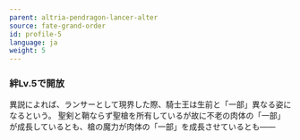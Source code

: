 ```yaml
---
parent: altria-pendragon-lancer-alter
source: fate-grand-order
id: profile-5
language: ja
weight: 5
---
```


### 絆Lv.5で開放

異説によれば、ランサーとして現界した際、騎士王は生前と「一部」異なる姿になるという。
聖剣と鞘ならず聖槍を所有しているが故に不老の肉体の「一部」が成長しているとも、槍の魔力が肉体の「一部」を成長させているとも――
